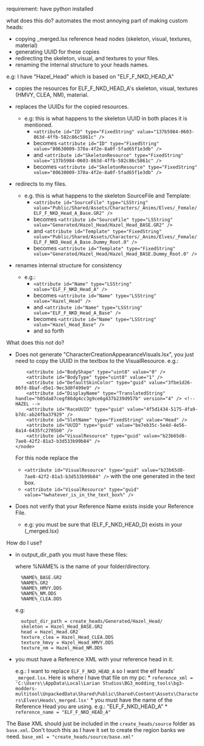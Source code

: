 requirement:
have python installed

what does this do?
automates the most annoying part of making custom heads:
* copying _merged.lsx reference head nodes (skeleton, visual, textures, material)
* generating UUID for these copies
* redirecting the skeleton, visual, and textures to your files.
* renaming the internal structure to your heads names.

e.g:
I have "Hazel_Head" which is based on "ELF_F_NKD_HEAD_A"
* copies the resources for ELF_F_NKD_HEAD_A's skeleton, visual, textures (HMVY, CLEA, NM), material.

* replaces the UUIDs for the copied resources. 
  * e.g: this is what happens to the skeleton UUID in both places it is mentioned.
    * `<attribute id="ID" type="FixedString" value="137b5984-0603-863d-4ffb-582c86c5861c" />`
    * becomes  `<attribute id="ID" type="FixedString" value="80630009-370a-4f2e-8a0f-5fad65f1e3db" />`
    * and
        `<attribute id="SkeletonResource" type="FixedString" value="137b5984-0603-863d-4ffb-582c86c5861c" />`
    * becomes
        `<attribute id="SkeletonResource" type="FixedString" value="80630009-370a-4f2e-8a0f-5fad65f1e3db" />`
* redirects to my files. 
  * e.g. this is what happens to the skeleton SourceFile and Template:
    * `<attribute id="SourceFile" type="LSString" value="Public/Shared/Assets/Characters/_Anims/Elves/_Female/ELF_F_NKD_Head_A_Base.GR2" />`
    * becomes `<attribute id="SourceFile" type="LSString" value="Generated/Hazel_Head/Hazel_Head_BASE.GR2" />`
    * and `<attribute id="Template" type="FixedString" value="Public/Shared/Assets/Characters/_Anims/Elves/_Female/ELF_F_NKD_Head_A_Base.Dummy_Root.0" />`
    * becomes `<attribute id="Template" type="FixedString" value="Generated/Hazel_Head/Hazel_Head_BASE.Dummy_Root.0" />`
      
* renames internal structure for consistency
  * e.g.:
    * `<attribute id="Name" type="LSString" value="ELF_F_NKD_Head_A" />`
    * becomes `<attribute id="Name" type="LSString" value="Hazel_Head" />` 
    * and `<attribute id="Name" type="LSString" value="ELF_F_NKD_Head_A_Base" />`
    * becomes `<attribute id="Name" type="LSString" value="Hazel_Head_Base" />`
    * and so forth

What does this not do?
* Does not generate "CharacterCreationAppearanceVisuals.lsx", you just need to copy the UUID in the textbox to the VisualResource.
    e.g.:
    ```<node id="CharacterCreationAppearanceVisual">
        <attribute id="BodyShape" type="uint8" value="0" />
        <attribute id="BodyType" type="uint8" value="1" />
        <attribute id="DefaultSkinColor" type="guid" value="3fbe1d26-86fd-8baf-d5e1-9ec3d0f499e9" />
        <attribute id="DisplayName" type="TranslatedString" handle="h05da87cegf86dg4cc3g9ce6g437b239d957b" version="4" /> <!-- HAZEL -->
        <attribute id="RaceUUID" type="guid" value="4f5d1434-5175-4fa9-b7dc-ab24fba37929" />
        <attribute id="SlotName" type="FixedString" value="Head" />
        <attribute id="UUID" type="guid" value="be7eb35c-5e4d-4e56-8a14-6435fc2705b0" />
        <attribute id="VisualResource" type="guid" value="b23b65d8-7ae8-42f2-81a3-b3d533b99b84" />
    </node>
  ```
    For this node replace the
    * `<attribute id="VisualResource" type="guid" value="b23b65d8-7ae8-42f2-81a3-b3d533b99b84" />`
      with the one generated in the text box.
    * `<attribute id="VisualResource" type="guid" value="%whatever_is_in_the_text_box%" />`

* Does not verify that your Reference Name exists inside your Reference File.
  * e.g: you must be sure that (ELF_F_NKD_HEAD_D) exists in your (_merged.lsx)

How do I use?

* in output_dir_path you must have these files:
    
    where %NAME% is the name of your folder/directory.
    
        %NAME%_BASE.GR2
        %NAME%.GR2
        %NAME%_HMVY.DDS
        %NAME%_NM.DDS
        %NAME%_CLEA.DDS
    e.g:
    
        output_dir_path = create_heads/Generated/Hazel_Head/
        skeleton = Hazel_Head_BASE.GR2
        head = Hazel_Head.GR2
        texture_clea = Hazel_Head_CLEA.DDS
        texture_hmvy = Hazel_Head_HMVY.DDS
        texture_nm = Hazel_Head_NM.DDS
    
* you must have a Reference XML with your reference head in it. 

    e.g.: I want to replace `ELF_F_NKD_HEAD_A` so I want the elf heads' `_merged.lsx`. Here is where I have that file on my pc:
  * 
      `reference_xml = 'C:\Users\\AppData\Local\Larian Studios\BG3_modding_tools\bg3-modders-multitool\UnpackedData\Shared\Public\Shared\Content\Assets\Characters\Elves\Heads\_merged.lsx'`
  * 
      you must have the name of the Reference Head you are using. e.g.: "ELF_F_NKD_HEAD_A"
  * 
      `reference_name = "ELF_F_NKD_HEAD_A"`

The Base XML should just be included in the `create_heads/source` folder as `base.xml`. Don't touch this as I have it set to create the region banks we need.
`base_xml = "create_heads/source/base.xml"`